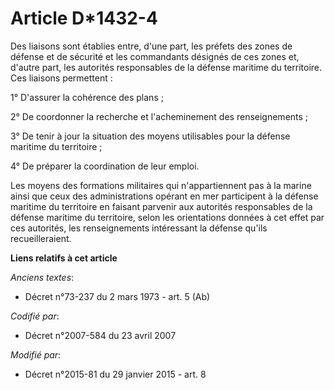 # Article D*1432-4

Des liaisons sont établies entre, d'une part, les préfets des zones de défense et de sécurité et les commandants désignés de
ces zones et, d'autre part, les autorités responsables de la défense maritime du territoire. Ces liaisons permettent :

1° D'assurer la cohérence des plans ;

2° De coordonner la recherche et l'acheminement des renseignements ;

3° De tenir à jour la situation des moyens utilisables pour la défense maritime du territoire ;

4° De préparer la coordination de leur emploi.

Les moyens des formations militaires qui n'appartiennent pas à la marine ainsi que ceux des administrations opérant en mer
participent à la défense maritime du territoire en faisant parvenir aux autorités responsables de la défense maritime du
territoire, selon les orientations données à cet effet par ces autorités, les renseignements intéressant la défense qu'ils
recueilleraient.

**Liens relatifs à cet article**

_Anciens textes_:

  - Décret n°73-237 du 2 mars 1973 - art. 5 (Ab)

_Codifié par_:

  - Décret n°2007-584 du 23 avril 2007

_Modifié par_:

  - Décret n°2015-81 du 29 janvier 2015 - art. 8

